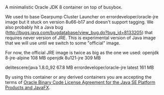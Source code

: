 A minimalistic Oracle JDK 8 container on top of busybox.

We used to base Gearpump Cluster Launcher on errordeveloper/oracle-jre image but it stuck on version 8u66-b17 and doesn't support tagging.
We also probably hit a Java bug (http://bugs.java.com/bugdatabase/view_bug.do?bug_id=8133205) that requires never version of JRE.
This is experimental version of Java image that we will use until we switch to some "official" image.

For now, the official JRE image is twice as big as the one we used:
openjdk                           8-jre-alpine      108 MB
openjdk                           8u121-jre         309 MB

delitescere/java                  1.8.0_92          67.8 MB
errordeveloper/oracle-jre         latest            161 MB


By using this container or any derived containers you are accepting the terms of [Oracle Binary Code License Agreement for the Java SE Platform Products and JavaFX][1].

  [1]: http://www.oracle.com/technetwork/java/javase/terms/license/index.html

